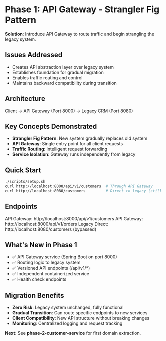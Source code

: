 # Phase 1: API Gateway - Strangler Fig Pattern

**Solution**: Introduce API Gateway to route traffic and begin strangling the legacy system.

## Issues Addressed
- Creates API abstraction layer over legacy system
- Establishes foundation for gradual migration
- Enables traffic routing and control
- Maintains backward compatibility during transition

## Architecture
Client → API Gateway (Port 8000) → Legacy CRM (Port 8080)

## Key Concepts Demonstrated
- **Strangler Fig Pattern**: New system gradually replaces old system
- **API Gateway**: Single entry point for all client requests
- **Traffic Routing**: Intelligent request forwarding
- **Service Isolation**: Gateway runs independently from legacy

## Quick Start
```bash
./scripts/setup.sh
curl http://localhost:8000/api/v1/customers  # Through API Gateway
curl http://localhost:8080/customers         # Direct to legacy (still works)
```

## Endpoints

API Gateway: http://localhost:8000/api/v1/customers
API Gateway: http://localhost:8000/api/v1/orders
Legacy Direct: http://localhost:8080/customers (bypassed)

## What's New in Phase 1

- ✅ API Gateway service (Spring Boot on port 8000)
- ✅ Routing logic to legacy system
- ✅ Versioned API endpoints (/api/v1/*)
- ✅ Independent containerized service
- ✅ Health check endpoints

## Migration Benefits

- **Zero Risk**: Legacy system unchanged, fully functional
- **Gradual Transition**: Can route specific endpoints to new services
- **Client Compatibility**: New API structure without breaking changes
- **Monitoring**: Centralized logging and request tracking

**Next:** See **phase-2-customer-service** for first domain extraction.